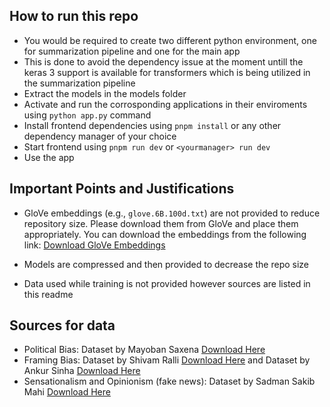 ## How to run this repo

- You would be required to create two different python environment, one for summarization pipeline and one for the main app
- This is done to avoid the dependency issue at the moment untill the keras 3 support is available for transformers which is being utilized in the summarization pipeline
- Extract the models in the models folder
- Activate and run the corrosponding applications in their enviroments using `python app.py` command
- Install frontend dependencies using `pnpm install` or any other dependency manager of your choice
- Start frontend using `pnpm run dev` or `<yourmanager> run dev`
- Use the app

## Important Points and Justifications

- GloVe embeddings (e.g., `glove.6B.100d.txt`) are not provided to reduce repository size. Please download them from GloVe and place them appropriately. You can download the embeddings from the following link: [Download GloVe Embeddings](https://nlp.stanford.edu/projects/glove/)

- Models are compressed and then provided to decrease the repo size
- Data used while training is not provided however sources are listed in this readme


## Sources for data

- Political Bias: Dataset by Mayoban Saxena [Download Here](https://www.kaggle.com/datasets/mayobanexsantana/political-bias)
- Framing Bias: Dataset by Shivam Ralli [Download Here](https://www.kaggle.com/datasets/hoshi7/news-sentiment-dataset?resource=download) and Dataset by Ankur Sinha [Download Here](https://www.kaggle.com/datasets/ankurzing/sentiment-analysis-for-financial-news)
- Sensationalism and Opinionism (fake news): Dataset by Sadman Sakib Mahi [Download Here](https://www.kaggle.com/datasets/sadmansakibmahi/fake-news-detection-dataset-with-pre-trained-model) 
